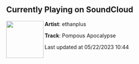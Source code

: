 ## Currently Playing on SoundCloud

[<img align="left" width="100" src="https://i1.sndcdn.com/artworks-zXJnzGUPXgFkD1kS-J1wQag-t500x500.jpg">](https://soundcloud.com/ethanplus/pompous-apocalypse-1?in=ethanplus/sets/just-another-friday-night-in-suburbia)

**Artist**: ethanplus 

**Track**: Pompous Apocalypse

Last updated at 05/22/2023 10:44
